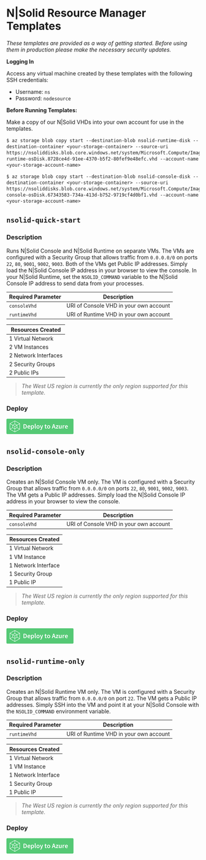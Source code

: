 # N|Solid Resource Manager Templates

_These templates are provided as a way of getting started. Before using them in production please make the necessary security updates._

**Logging In**

Access any virtual machine created by these templates with the following SSH credentials:
* Username: `ns`
* Password: `nodesource`

**Before Running Templates:**

Make a copy of our N|Solid VHDs into your own account for use in the templates.

```
$ az storage blob copy start --destination-blob nsolid-runtime-disk --destination-container <your-storage-container> --source-uri https://nsoliddisks.blob.core.windows.net/system/Microsoft.Compute/Images/nsolid/3.9.0-runtime-osDisk.8728ce4d-91ee-4370-b5f2-80fef9e48efc.vhd --account-name <your-storage-account-name>
```

```
$ az storage blob copy start --destination-blob nsolid-console-disk --destination-container <your-storage-container> --source-uri https://nsoliddisks.blob.core.windows.net/system/Microsoft.Compute/Images/nsolid/3.9.0-console-osDisk.67343583-734a-413d-b752-9719cf4d0bf1.vhd --account-name <your-storage-account-name>
```

## `nsolid-quick-start`

### Description

Runs N|Solid Console and N|Solid Runtime on separate VMs. The VMs are configured with a Security Group that allows traffic from `0.0.0.0/0` on ports `22`, `80`, `9001`, `9002`, `9003`. Both of the VMs get Public IP addresses. Simply load the N|Solid Console IP address in your browser to view the console. In your N|Solid Runtime, set the `NSOLID_COMMAND` variable to the N|Solid Console IP address to send data from your processes.

|  Required Parameter  |                Description                 |
|----------------------|--------------------------------------------|
|     `consoleVhd`     |   URI of Console VHD in your own account   |
|     `runtimeVhd`     |   URI of Runtime VHD in your own account   |

|   Resources Created           |
|-------------------------------|
|       1 Virtual Network       |
|         2 VM Instances        |
|      2 Network Interfaces     |
|       2 Security Groups       |
|         2 Public IPs          |

>_The West US region is currently the only region supported for this template._

### Deploy

[![Launch ARM Template](/images/deploy-to-azure.png)](https://portal.azure.com/#create/Microsoft.Template/uri/https%3A%2F%2Fnodesourcearmtemplates.blob.core.windows.net%2Fpublic%2Fnsolid-quick-start.json)

## `nsolid-console-only`

### Description

Creates an N|Solid Console VM only. The VM is configured with a Security Group that allows traffic from `0.0.0.0/0` on ports `22`, `80`, `9001`, `9002`, `9003`. The VM gets a Public IP addresses. Simply load the N|Solid Console IP address in your browser to view the console.

|  Required Parameter  |                Description                 |
|----------------------|--------------------------------------------|
|     `consoleVhd`     |   URI of Console VHD in your own account   |

|   Resources Created           |
|-------------------------------|
|       1 Virtual Network       |
|         1 VM Instance         |
|       1 Network Interface     |
|        1 Security Group       |
|          1 Public IP          |

>_The West US region is currently the only region supported for this template._

### Deploy

[![Launch ARM Template](/images/deploy-to-azure.png)](https://portal.azure.com/#create/Microsoft.Template/uri/https%3A%2F%2Fnodesourcearmtemplates.blob.core.windows.net%2Fpublic%2Fnsolid-console-only.json)

## `nsolid-runtime-only`

### Description

Creates an N|Solid Runtime VM only. The VM is configured with a Security Group that allows traffic from `0.0.0.0/0` on port `22`. The VM gets a Public IP addresses. Simply SSH into the VM and point it at your N|Solid Console with the `NSOLID_COMMAND` environment variable.

|  Required Parameter  |                Description                 |
|----------------------|--------------------------------------------|
|     `runtimeVhd`     |   URI of Runtime VHD in your own account   |

|   Resources Created           |
|-------------------------------|
|       1 Virtual Network       |
|         1 VM Instance         |
|       1 Network Interface     |
|        1 Security Group       |
|          1 Public IP          |

>_The West US region is currently the only region supported for this template._

### Deploy

[![Launch ARM Template](/images/deploy-to-azure.png)](https://portal.azure.com/#create/Microsoft.Template/uri/https%3A%2F%2Fnodesourcearmtemplates.blob.core.windows.net%2Fpublic%2Fnsolid-runtime-only.json)
